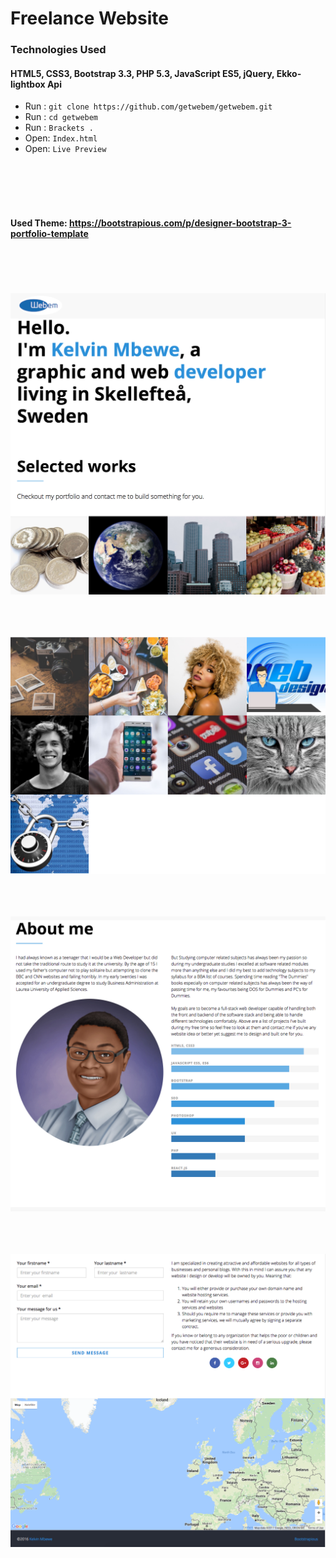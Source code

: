 # Freelance Website
### Technologies Used
#### HTML5, CSS3, Bootstrap 3.3, PHP 5.3, JavaScript ES5, jQuery, Ekko-lightbox Api
 - Run :  `git clone https://github.com/getwebem/getwebem.git`
 - Run :  `cd getwebem`
 - Run :  `Brackets .`
 - Open:  `Index.html`
 - Open:  `Live Preview`  

<br/><br/>
<br/><br/>
#### Used Theme: https://bootstrapious.com/p/designer-bootstrap-3-portfolio-template
<br/><br/>
<br/><br/>
![pic1](https://raw.githubusercontent.com/getwebem/README/master/getwebem-website/Screen%20Shot%202017-03-14%20at%2000.01.34.png)
<br/><br/>

<br/><br/>
![pic2](https://raw.githubusercontent.com/getwebem/README/master/getwebem-website/Screen%20Shot%202017-03-14%20at%2000.02.02.png)
<br/><br/>

<br/><br/>
![pic3](https://raw.githubusercontent.com/getwebem/README/master/getwebem-website/Screen%20Shot%202017-03-14%20at%2000.02.09.png)
<br/><br/>

<br/><br/>
![pic4](https://raw.githubusercontent.com/getwebem/README/master/getwebem-website/Screen%20Shot%202017-03-14%20at%2000.02.24.png)
<br/><br/>


